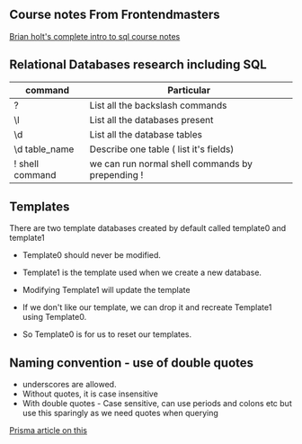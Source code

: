 ## Course notes From Frontendmasters

[Brian holt's complete intro to sql course notes](https://sql.holt.courses/)

## Relational Databases research including SQL

| command          | Particular                                        |
| ---------------- | ------------------------------------------------- |
| \?               | List all the backslash commands                   |
| \l               | List all the databases present                    |
| \d               | List all the database tables                      |
| \d table_name    | Describe one table ( list it's fields)            |
| \! shell command | we can run normal shell commands by prepending \! |

## Templates

There are two template databases created by default called template0 and template1

- Template0 should never be modified.

- Template1 is the template used when we create a new database.

- Modifying Template1 will update the template

- If we don't like our template, we can drop it and recreate Template1 using Template0.

- So Template0 is for us to reset our templates.

## Naming convention - use of double quotes

- underscores are allowed.
- Without quotes, it is case insensitive
- With double quotes - Case sensitive, can use periods and colons etc but use this sparingly as we need quotes when querying

[Prisma article on this](https://www.prisma.io/dataguide/postgresql/short-guides/quoting-rules)
